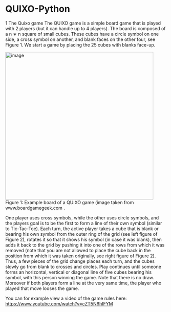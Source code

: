 # QUIXO-Python
1 The Quixo game
The QUIXO game is a simple board game that is played with 2 players (but it can handle up to 4 players). The board is composed of a n ∗ n square of small cubes. These cubes have a circle symbol on one side, a cross symbol on another, and blank faces on the other four, see Figure 1. We start a game by placing the 25 cubes with blanks face-up.

<img width="462" alt="image" src="https://user-images.githubusercontent.com/126877258/229459509-7630f234-39c8-4b1d-8222-8a3e474e5871.png">
Figure 1: Example board of a QUIXO game (image taken from www.boardgamegeek.com .

One player uses cross symbols, while the other uses circle symbols, and the players goal is to be the first to form a line of their own symbol (similar to Tic-Tac-Toe). Each turn, the active player takes a cube that is blank or bearing his own symbol from the outer ring of the grid (see left figure of Figure 2), rotates it so that it shows his symbol (in case it was blank), then adds it back to the grid by pushing it into one of the rows from which it was removed (note that you are not allowed to place the cube back in the position from which it was taken originally, see right figure of Figure 2). Thus, a few pieces of the grid change places each turn, and the cubes slowly go from blank to crosses and circles. Play continues until someone forms an horizontal, vertical or diagonal line of five cubes bearing his symbol, with this person winning the game. Note that there is no draw. Moreover if both players form a line at the very same time, the player who played that move looses the game.

You can for example view a video of the game rules here: https://www.youtube.com/watch?v=cZT5N6hIFYM
